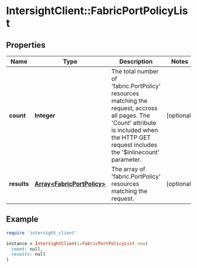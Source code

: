 # IntersightClient::FabricPortPolicyList

## Properties

| Name | Type | Description | Notes |
| ---- | ---- | ----------- | ----- |
| **count** | **Integer** | The total number of &#39;fabric.PortPolicy&#39; resources matching the request, accross all pages. The &#39;Count&#39; attribute is included when the HTTP GET request includes the &#39;$inlinecount&#39; parameter. | [optional] |
| **results** | [**Array&lt;FabricPortPolicy&gt;**](FabricPortPolicy.md) | The array of &#39;fabric.PortPolicy&#39; resources matching the request. | [optional] |

## Example

```ruby
require 'intersight_client'

instance = IntersightClient::FabricPortPolicyList.new(
  count: null,
  results: null
)
```

